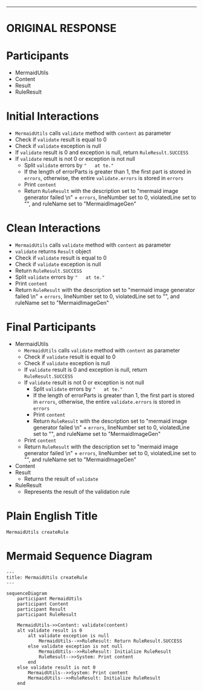 ----
# ORIGINAL RESPONSE 
# Participants

* MermaidUtils
* Content
* Result
* RuleResult

# Initial Interactions

* `MermaidUtils` calls `validate` method with `content` as parameter
* Check if `validate` result is equal to 0
* Check if `validate` exception is null
* If `validate` result is 0 and exception is null, return `RuleResult.SUCCESS`
* If `validate` result is not 0 or exception is not null
   * Split `validate` errors by `"   at te."`
   * If the length of errorParts is greater than 1, the first part is stored in `errors`, otherwise, the entire `validate.errors` is stored in `errors`
   * Print `content`
   * Return `RuleResult` with the description set to "mermaid image generator failed \n" + `errors`, lineNumber set to 0, violatedLine set to "", and ruleName set to "MermaidImageGen"

# Clean Interactions

* `MermaidUtils` calls `validate` method with `content` as parameter
* `validate` returns `Result` object
* Check if `validate` result is equal to 0
* Check if `validate` exception is null
* Return `RuleResult.SUCCESS`
* Split `validate` errors by `"   at te."`
* Print `content`
* Return `RuleResult` with the description set to "mermaid image generator failed \n" + `errors`, lineNumber set to 0, violatedLine set to "", and ruleName set to "MermaidImageGen"

# Final Participants

* MermaidUtils
   * `MermaidUtils` calls `validate` method with `content` as parameter
   * Check if `validate` result is equal to 0
   * Check if `validate` exception is null
   * If `validate` result is 0 and exception is null, return `RuleResult.SUCCESS`
   * If `validate` result is not 0 or exception is not null
      * Split `validate` errors by `"   at te."`
      * If the length of errorParts is greater than 1, the first part is stored in `errors`, otherwise, the entire `validate.errors` is stored in `errors`
      * Print `content`
      * Return `RuleResult` with the description set to "mermaid image generator failed \n" + `errors`, lineNumber set to 0, violatedLine set to "", and ruleName set to "MermaidImageGen"
   * Print `content`
   * Return `RuleResult` with the description set to "mermaid image generator failed \n" + `errors`, lineNumber set to 0, violatedLine set to "", and ruleName set to "MermaidImageGen"
* Content
* Result
   * Returns the result of `validate`
* RuleResult
   * Represents the result of the validation rule

# Plain English Title
`MermaidUtils createRule`

# Mermaid Sequence Diagram
```mermaid
---
title: MermaidUtils createRule
---

sequenceDiagram
    participant MermaidUtils
    participant Content
    participant Result
    participant RuleResult

    MermaidUtils->>Content: validate(content)
    alt validate result is 0
        alt validate exception is null
            MermaidUtils-->>RuleResult: Return RuleResult.SUCCESS
        else validate exception is not null
            MermaidUtils-->>RuleResult: Initialize RuleResult
            RuleResult-->>System: Print content
        end
    else validate result is not 0
        MermaidUtils-->>System: Print content
        MermaidUtils-->>RuleResult: Initialize RuleResult
    end
```
